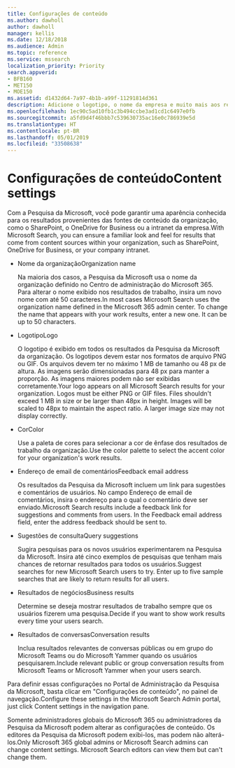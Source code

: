 ```yaml
---
title: Configurações de conteúdo
ms.author: dawholl
author: dawholl
manager: kellis
ms.date: 12/18/2018
ms.audience: Admin
ms.topic: reference
ms.service: mssearch
localization_priority: Priority
search.appverid:
- BFB160
- MET150
- MOE150
ms.assetid: d1432d64-7a97-4b1b-a99f-11291814d361
description: Adicione o logotipo, o nome da empresa e muito mais aos resultados de trabalho da Pesquisa da Microsoft
ms.openlocfilehash: 1ec90c5ad10fb1c3b494ccbe3ad1cd1c6497e0fb
ms.sourcegitcommit: a5fd9d4f46bbb7c539630735ac16e0c786939e5d
ms.translationtype: HT
ms.contentlocale: pt-BR
ms.lasthandoff: 05/01/2019
ms.locfileid: "33508638"
---
```

# <a name="content-settings"></a><span data-ttu-id="7d62e-103">Configurações de conteúdo</span><span class="sxs-lookup"><span data-stu-id="7d62e-103">Content settings</span></span>

<span data-ttu-id="7d62e-104">Com a Pesquisa da Microsoft, você pode garantir uma aparência conhecida para os resultados provenientes das fontes de conteúdo da organização, como o SharePoint, o OneDrive for Business ou a intranet da empresa.</span><span class="sxs-lookup"><span data-stu-id="7d62e-104">With Microsoft Search, you can ensure a familiar look and feel for results that come from content sources within your organization, such as SharePoint, OneDrive for Business, or your company intranet.</span></span> 
  
- <span data-ttu-id="7d62e-105">Nome da organização</span><span class="sxs-lookup"><span data-stu-id="7d62e-105">Organization name</span></span>
    
    <span data-ttu-id="7d62e-p101">Na maioria dos casos, a Pesquisa da Microsoft usa o nome da organização definido no Centro de administração do Microsoft 365. Para alterar o nome exibido nos resultados de trabalho, insira um novo nome com até 50 caracteres.</span><span class="sxs-lookup"><span data-stu-id="7d62e-p101">In most cases Microsoft Search uses the organization name defined in the Microsoft 365 admin center. To change the name that appears with your work results, enter a new one. It can be up to 50 characters.</span></span>
    
- <span data-ttu-id="7d62e-109">Logotipo</span><span class="sxs-lookup"><span data-stu-id="7d62e-109">Logo</span></span>
    
    <span data-ttu-id="7d62e-p102">O logotipo é exibido em todos os resultados da Pesquisa da Microsoft da organização. Os logotipos devem estar nos formatos de arquivo PNG ou GIF. Os arquivos devem ter no máximo 1 MB de tamanho ou 48 px de altura. As imagens serão dimensionadas para 48 px para manter a proporção. As imagens maiores podem não ser exibidas corretamente.</span><span class="sxs-lookup"><span data-stu-id="7d62e-p102">Your logo appears on all Microsoft Search results for your organization. Logos must be either PNG or GIF files. Files shouldn't exceed 1 MB in size or be larger than 48px in height. Images will be scaled to 48px to maintain the aspect ratio. A larger image size may not display correctly.</span></span>
    
- <span data-ttu-id="7d62e-115">Cor</span><span class="sxs-lookup"><span data-stu-id="7d62e-115">Color</span></span>
    
    <span data-ttu-id="7d62e-116">Use a paleta de cores para selecionar a cor de ênfase dos resultados de trabalho da organização.</span><span class="sxs-lookup"><span data-stu-id="7d62e-116">Use the color palette to select the accent color for your organization's work results.</span></span>
    
- <span data-ttu-id="7d62e-117">Endereço de email de comentários</span><span class="sxs-lookup"><span data-stu-id="7d62e-117">Feedback email address</span></span>
    
    <span data-ttu-id="7d62e-p103">Os resultados da Pesquisa da Microsoft incluem um link para sugestões e comentários de usuários. No campo Endereço de email de comentários, insira o endereço para o qual o comentário deve ser enviado.</span><span class="sxs-lookup"><span data-stu-id="7d62e-p103">Microsoft Search results include a feedback link for suggestions and comments from users. In the Feedback email address field, enter the address feedback should be sent to.</span></span>
    
- <span data-ttu-id="7d62e-120">Sugestões de consulta</span><span class="sxs-lookup"><span data-stu-id="7d62e-120">Query suggestions</span></span>
    
    <span data-ttu-id="7d62e-p104">Sugira pesquisas para os novos usuários experimentarem na Pesquisa da Microsoft. Insira até cinco exemplos de pesquisas que tenham mais chances de retornar resultados para todos os usuários.</span><span class="sxs-lookup"><span data-stu-id="7d62e-p104">Suggest searches for new Microsoft Search users to try. Enter up to five sample searches that are likely to return results for all users.</span></span>
    
- <span data-ttu-id="7d62e-123">Resultados de negócios</span><span class="sxs-lookup"><span data-stu-id="7d62e-123">Business results</span></span>
    
    <span data-ttu-id="7d62e-124">Determine se deseja mostrar resultados de trabalho sempre que os usuários fizerem uma pesquisa.</span><span class="sxs-lookup"><span data-stu-id="7d62e-124">Decide if you want to show work results every time your users search.</span></span>
    
- <span data-ttu-id="7d62e-125">Resultados de conversas</span><span class="sxs-lookup"><span data-stu-id="7d62e-125">Conversation results</span></span>
    
    <span data-ttu-id="7d62e-126">Inclua resultados relevantes de conversas públicas ou em grupo do Microsoft Teams ou do Microsoft Yammer quando os usuários pesquisarem.</span><span class="sxs-lookup"><span data-stu-id="7d62e-126">Include relevant public or group conversation results from Microsoft Teams or Microsoft Yammer when your users search.</span></span>
    
<span data-ttu-id="7d62e-127">Para definir essas configurações no Portal de Administração da Pesquisa da Microsoft, basta clicar em "Configurações de conteúdo", no painel de navegação.</span><span class="sxs-lookup"><span data-stu-id="7d62e-127">Configure these settings in the Microsoft Search Admin portal, just click Content settings in the navigation pane.</span></span>
  
<span data-ttu-id="7d62e-p105">Somente administradores globais do Microsoft 365 ou administradores da Pesquisa da Microsoft podem alterar as configurações de conteúdo. Os editores da Pesquisa da Microsoft podem exibi-los, mas podem não alterá-los.</span><span class="sxs-lookup"><span data-stu-id="7d62e-p105">Only Microsoft 365 global admins or Microsoft Search admins can change content settings. Microsoft Search editors can view them but can't change them.</span></span>


